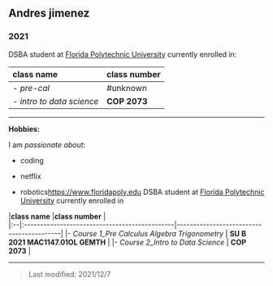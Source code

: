 ## Andres jimenez

### 2021 

DSBA student at [Florida Polytechnic University](https://www.floridapoly.edu) currently enrolled in:

|**class name**             |**class number**  |
|:--------------------------|------------------|
|- _pre-cal_                |#unknown          |
|- _intro to data science_  |**COP 2073**      |
***
**Hobbies:**

I am _passionate about_: 

- coding

- netflix 

- robotics<https://www.floridapoly.edu>
DSBA student at [Florida Polytechnic University](https://www.floridapoly.edu) currently enrolled in

|**class name**                                     |**class number**                          |                  
|:--|:----------------------------------------------|------------------------------------------|
|- _Course 1_Pre Calculus Algebra  Trigonometry_     | **SU B 2021 MAC1147.01OL GEMTH**         |
|- _Course 2_Intro to Data Science_                  | **COP 2073**                             |

***

> Last modified: 2021/12/7
